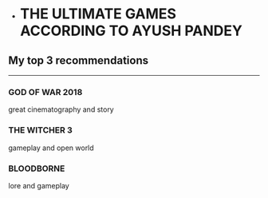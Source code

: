 - <h1> THE ULTIMATE GAMES ACCORDING TO AYUSH PANDEY </h1>
 <h2> My top 3 recommendations </h2>
 <hr/>
 <h3>GOD OF WAR 2018</h3>
 <p>great cinematography and story</p>
 <h3>THE WITCHER 3</h3>
 <P>gameplay and open world </P>
 <h3>BLOODBORNE</h3>
 <p>lore and gameplay</p>